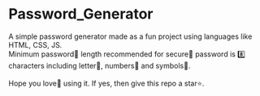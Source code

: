 # Password_Generator
A simple password generator made as a fun project using languages like HTML, CSS, JS. <br />
Minimum password🔑 length recommended for secure🔐 password is 8️⃣ characters including letter🔡, numbers🔢 and symbols🔣. <br /><br />
Hope you love💙 using it. If yes, then give this repo a star⭐. <br />

